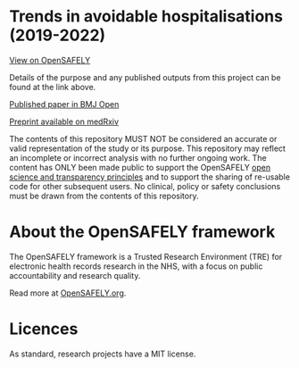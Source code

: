 # Trends in avoidable hospitalisations (2019-2022)

[View on OpenSAFELY](https://jobs.opensafely.org/university-of-liverpool/impacts-of-healthcare-disruption-on-avoidable-hospitalisations/avoidable-hospitalisations-trends/)

Details of the purpose and any published outputs from this project can be found at the link above.

[Published paper in BMJ Open](https://doi.org/10.1136/bmjopen-2023-077948)

[Preprint available on medRxiv](https://www.medrxiv.org/content/10.1101/2022.12.14.22283458v1)

The contents of this repository MUST NOT be considered an accurate or valid representation of the study or its purpose. This repository may reflect an incomplete or incorrect analysis with no further ongoing work.
The content has ONLY been made public to support the OpenSAFELY [open science and transparency principles](https://www.opensafely.org/about/#contributing-to-best-practice-around-open-science) and to support the sharing of re-usable code for other subsequent users. No clinical, policy or safety conclusions must be drawn from the contents of this repository.

# About the OpenSAFELY framework

The OpenSAFELY framework is a Trusted Research Environment (TRE) for electronic health records research in the NHS, with a focus on public accountability and research quality.

Read more at [OpenSAFELY.org](https://opensafely.org).

# Licences
As standard, research projects have a MIT license. 
